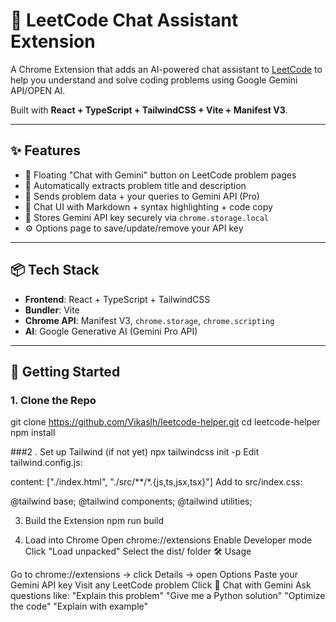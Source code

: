 # 💬 LeetCode  Chat Assistant Extension

A Chrome Extension that adds an AI-powered chat assistant to [LeetCode](https://leetcode.com/problems/*) to help you understand and solve coding problems using Google Gemini API/OPEN AI.

Built with **React + TypeScript + TailwindCSS + Vite + Manifest V3**.

---

## ✨ Features

- 💬 Floating "Chat with Gemini" button on LeetCode problem pages
- 📄 Automatically extracts problem title and description
- 🤖 Sends problem data + your queries to Gemini API (Pro)
- 🧠 Chat UI with Markdown + syntax highlighting + code copy
- 🔐 Stores Gemini API key securely via `chrome.storage.local`
- ⚙️ Options page to save/update/remove your API key

---

## 📦 Tech Stack

- **Frontend**: React + TypeScript + TailwindCSS
- **Bundler**: Vite
- **Chrome API**: Manifest V3, `chrome.storage`, `chrome.scripting`
- **AI**: Google Generative AI (Gemini Pro API)

---

## 🚀 Getting Started

### 1. Clone the Repo


git clone https://github.com/Vikaslh/leetcode-helper.git
cd leetcode-helper
npm install


###2 . Set up Tailwind (if not yet)
npx tailwindcss init -p
Edit tailwind.config.js:

content: ["./index.html", "./src/**/*.{js,ts,jsx,tsx}"]
Add to src/index.css:

@tailwind base;
@tailwind components;
@tailwind utilities;


3. Build the Extension
npm run build


4. Load into Chrome
Open chrome://extensions
Enable Developer mode
Click "Load unpacked"
Select the dist/ folder
🛠️ Usage

Go to chrome://extensions → click Details → open Options
Paste your Gemini API key
Visit any LeetCode problem
Click 💬 Chat with Gemini
Ask questions like:
"Explain this problem"
"Give me a Python solution"
"Optimize the code"
"Explain with example"
